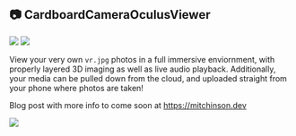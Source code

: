 ## 📷 CardboardCameraOculusViewer

![](https://i.imgur.com/tuxflsb.png)
![](https://i.imgur.com/1pDHktR.jpg)

View your very own `vr.jpg` photos in a full immersive enviornment, with properly layered 3D imaging as well as live audio playback.
Additionally, your media can be pulled down from the cloud, and uploaded straight from your phone where photos are taken!

Blog post with more info to come soon at https://mitchinson.dev

![](https://i.imgur.com/OwhPtxo.png)
